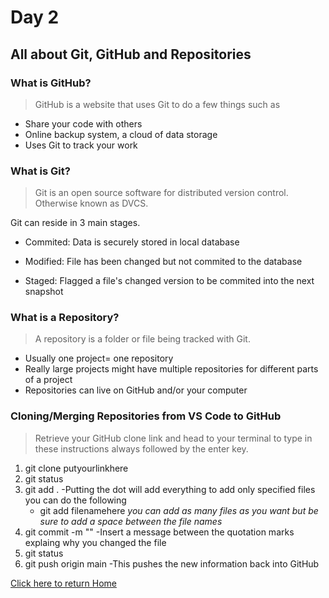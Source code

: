 # Day 2

## All about Git, GitHub and Repositories

### What is GitHub?

> GitHub is a website that uses Git to do a few things such as

* Share your code with others
* Online backup system, a cloud of data storage
* Uses Git to track your work

### What is Git?

> Git is an open source software for distributed version control. Otherwise known as DVCS.

Git can reside in 3 main stages.

* Commited: Data is securely stored in local database

* Modified: File has been changed but not commited to the database

* Staged: Flagged a file's changed version to be commited into the next snapshot

### What is a Repository?

> A repository is a folder or file being tracked with Git.

* Usually one project= one repository
* Really large projects might have multiple repositories for different parts of a project
* Repositories can live on GitHub and/or your computer

### Cloning/Merging Repositories from VS Code to GitHub

> Retrieve your GitHub clone link and head to your terminal to type in these instructions always followed by the enter key.

1. git clone putyourlinkhere
2. git status
3. git add .    -Putting the dot will add everything
     to add only specified files you can do the following
     * git add filenamehere
     *you can add as many files as you want but be sure to add a space between the file names*
4. git commit -m ""     -Insert a message between the quotation marks explaing why you changed the file
5. git status
6. git push origin main     -This pushes the new information back into GitHub

[Click here to return Home](../README.md)
